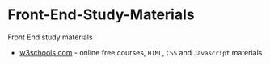 # Front-End-Study-Materials
Front End study materials

- [w3schools.com](https://www.w3schools.com/howto/howto_blog_become_frontenddev.asp) - online free courses, `HTML`, `CSS` and `Javascript` materials

